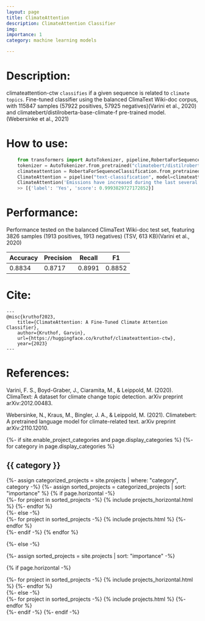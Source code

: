 ```yaml
---
layout: page
title: ClimateAttention
description: ClimateAttention Classifier
img: 
importance: 1
category: machine learning models

---
```



# Description:

climateattention-ctw `classifies` if a given sequence is related to `climate topics`. 
Fine-tuned classifier using the balanced ClimaText Wiki-doc corpus, with 115847 samples (57922 positives, 57925 negatives)(Varini et al., 2020) and climatebert/distilroberta-base-climate-f pre-trained model. (Webersinke et al., 2021)


# How to use:
```python
    from transformers import AutoTokenizer, pipeline,RobertaForSequenceClassification
    tokenizer = AutoTokenizer.from_pretrained("climatebert/distilroberta-base-climate-f")
    climateattention = RobertaForSequenceClassification.from_pretrained('kruthof/climateattention-ctw',num_labels=2)
    ClimateAttention = pipeline("text-classification", model=climateattention, tokenizer=tokenizer)
    ClimateAttention('Emissions have increased during the last several months')
    >> [{'label': 'Yes', 'score': 0.9993829727172852}]
```
 # Performance:

Performance tested on the balanced ClimaText Wiki-doc test set, featuring 3826 samples (1913 positives, 1913 negatives) (TSV, 613 KB)(Varini et al., 2020)

|Accuracy|  Precision | Recall  |   F1   |  
|----|-----|-----|-----|
| 0.8834   |  0.8717    |  0.8991 | 0.8852 |  


# Cite:
    ---
    @misc{kruthof2023,
        title={ClimateAttention: A Fine-Tuned Climate Attention Classifier},
        author={Kruthof, Garvin},
        url={https://huggingface.co/kruthof/climateattention-ctw},
        year={2023}
    ---

# References:

Varini, F. S., Boyd-Graber, J., Ciaramita, M., & Leippold, M. (2020). 
ClimaText: A dataset for climate change topic detection. arXiv preprint arXiv:2012.00483.

Webersinke, N., Kraus, M., Bingler, J. A., & Leippold, M. (2021). 
Climatebert: A pretrained language model for climate-related text. arXiv preprint arXiv:2110.12010.


<!-- pages/projects.md -->
<div class="projects">
{%- if site.enable_project_categories and page.display_categories %}
  <!-- Display categorized projects -->
  {%- for category in page.display_categories %}
  <h2 class="category">{{ category }}</h2>
  {%- assign categorized_projects = site.projects | where: "category", category -%}
  {%- assign sorted_projects = categorized_projects | sort: "importance" %}
  <!-- Generate cards for each project -->
  {% if page.horizontal -%}
  <div class="container">
    <div class="row row-cols-2">
    {%- for project in sorted_projects -%}
      {% include projects_horizontal.html %}
    {%- endfor %}
    </div>
  </div>
  {%- else -%}
  <div class="grid">
    {%- for project in sorted_projects -%}
      {% include projects.html %}
    {%- endfor %}
  </div>
  {%- endif -%}
  {% endfor %}

{%- else -%}
<!-- Display projects without categories -->
  {%- assign sorted_projects = site.projects | sort: "importance" -%}
  <!-- Generate cards for each project -->
  {% if page.horizontal -%}
  <div class="container">
    <div class="row row-cols-2">
    {%- for project in sorted_projects -%}
      {% include projects_horizontal.html %}
    {%- endfor %}
    </div>
  </div>
  {%- else -%}
  <div class="grid">
    {%- for project in sorted_projects -%}
      {% include projects.html %}
    {%- endfor %}
  </div>
  {%- endif -%}
{%- endif -%}
</div>
